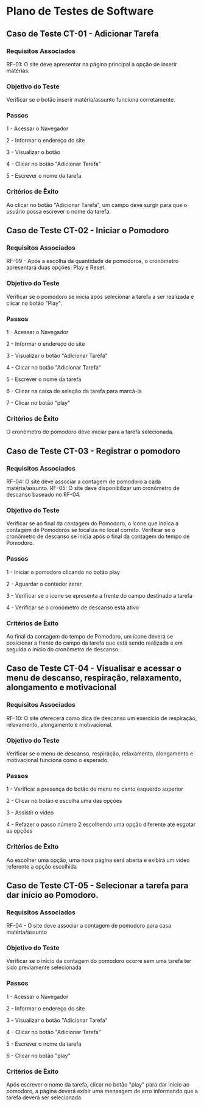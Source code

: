 # Plano de Testes de Software


## Caso de Teste CT-01 - Adicionar Tarefa

### Requisitos Associados
RF-01: O site deve apresentar na página principal a opção de inserir matérias.

### Objetivo do Teste
Verificar se o botão inserir matéria/assunto funciona corretamente.

### Passos 
1 - Acessar o Navegador

2 - Informar o endereço do site

3 - Visualizar o botão

4 - Clicar no botão "Adicionar Tarefa"

5 - Escrever o nome da tarefa

### Critérios de Êxito
Ao clicar no botão "Adicionar Tarefa", um campo deve surgir para que o usuário possa escrever o nome da tarefa.


## Caso de Teste CT-02 - Iniciar o Pomodoro

### Requisitos Associados

RF-09 - Após a escolha da quantidade de pomodoros, o cronômetro apresentará duas opções: Play e Reset.

### Objetivo do Teste

Verificar se o pomodoro se inicia após selecionar a tarefa a ser realizada e clicar no botão "Play".

### Passos

1 - Acessar o Navegador

2 - Informar o endereço do site

3 - Visualizar o botão "Adicionar Tarefa"

4 - Clicar no botão "Adicionar Tarefa"

5 - Escrever o nome da tarefa

6 - Clicar na caixa de seleção da tarefa para marcá-la

7 - Clicar no botão "play"


### Critérios de Êxito

O cronômetro do pomodoro deve iniciar para a tarefa selecionada.



## Caso de Teste CT-03 - Registrar o pomodoro

### Requisitos Associados
RF-04: O site deve associar a contagem de pomodoro a cada matéria/assunto.
RF-05: O site deve disponibilizar um cronômetro de descanso baseado no RF-04.

### Objetivo do Teste

Verificar se ao final da contagem do Pomodoro, o ícone que indica a contagem de Pomodoros se localiza no local correto. Verificar se o cronômetro de descanso se inicia após o final da contagem do tempo de Pomodoro.

### Passos

1 - Iniciar o pomodoro clicando no botão play

2 - Aguardar o contador zerar 

3 - Verificar se o ícone se apresenta a frente do campo destinado a tarefa

4 - Verificar se o cronômetro de descanso está ativo


### Critérios de Êxito

Ao final da contagem do tempo de Pomodoro, um ícone deverá se posicionar a frente do campo da tarefa que está sendo realizada e em seguida o início do cronômetro de descanso.



## Caso de Teste CT-04 - Visualisar e acessar o menu de descanso, respiração, relaxamento, alongamento e motivacional

### Requisitos Associados
RF-10: O site oferecerá como dica de descanso um exercício de respiração, relaxamento, alongamento e motivacional.

### Objetivo do Teste

Verificar se o menu de descanso, respiração, relaxamento, alongamento e motivacional funciona como o esperado.

### Passos

1 - Verificar a presença do botão de menu no canto esquerdo superior

2 - Clicar no botão e escolha uma das opções

3 - Assistir o vídeo

4 - Refazer o passo número 2 escolhendo uma opção diferente até esgotar as opções


### Critérios de Êxito

Ao escolher uma opção, uma nova página será aberta e exibirá um vídeo referente a opção escolhida

## Caso de Teste CT-05 - Selecionar a tarefa para dar início ao Pomodoro.

### Requisitos Associados

RF-04 - O site deve associar a contagem de pomodoro para casa matéria/assunto

### Objetivo do Teste

Verificar se o início da contagem do pomodoro ocorre sem uma tarefa ter sido previamente selecionada

### Passos

1 - Acessar o Navegador

2 - Informar o endereço do site

3 - Visualizar o botão "Adicionar Tarefa"

4 - Clicar no botão "Adicionar Tarefa"

5 - Escrever o nome da tarefa

6 - Clicar no botão "play"


### Critérios de Êxito

Após escrever o nome da tarefa, clicar no botão "play" para dar início ao pomodoro, a página deverá exibir uma mensagem de erro informando que a tarefa deverá ser selecionada.

